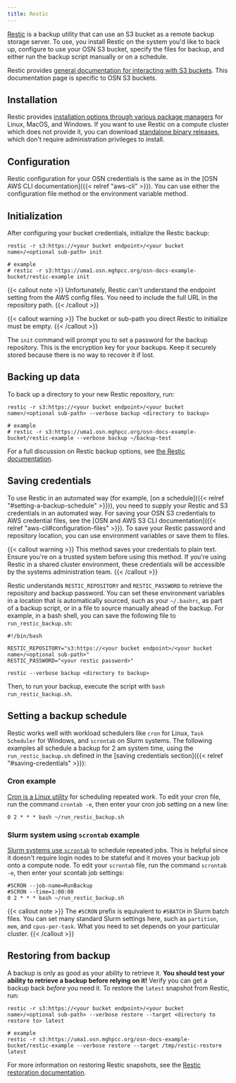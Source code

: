 ```yaml
---
title: Restic
---
```


[Restic](https://restic.readthedocs.io/) is a backup utility that can use an S3 bucket as a remote backup storage server. To use, you install Restic on the system you'd like to back up, configure to use your OSN S3 bucket, specify the files for backup, and either run the backup script manually or on a schedule.

Restic provides [general documentation for interacting with S3 buckets](https://restic.readthedocs.io/en/stable/030_preparing_a_new_repo.html#s3-compatible-storage). This documentation page is specific to OSN S3 buckets.

## Installation 

Restic provides [installation options through various package managers](https://restic.readthedocs.io/en/stable/020_installation.html) for Linux, MacOS, and Windows. If you want to use Restic on a compute cluster which does not provide it, you can download [standalone binary releases](https://github.com/restic/restic/releases/latest), which don't require administration privileges to install.

## Configuration

Restic configuration for your OSN credentials is the same as in the [OSN AWS CLI documentation]({{< relref "aws-cli" >}}). You can use either the configuration file method or the environment variable method.

## Initialization

After configuring your bucket credentials, initialize the Restic backup: 

```
restic -r s3:https://<your bucket endpoint>/<your bucket name>/<optional sub-path> init

# example
# restic -r s3:https://uma1.osn.mghpcc.org/osn-docs-example-bucket/restic-example init
```
{{< callout note >}}
Unfortunately, Restic can't understand the endpoint setting from the AWS config files. You need to include the full URL in the repository path. 
{{< /callout >}}

{{< callout warning >}}
The bucket or sub-path you direct Restic to initialize must be empty.
{{< /callout >}}

The `init` command will prompt you to set a password for the backup repository. This is the encryption key for your backups. Keep it securely stored because there is no way to recover it if lost.

## Backing up data

To back up a directory to your new Restic repository, run: 

```
restic -r s3:https://<your bucket endpoint>/<your bucket name>/<optional sub-path> --verbose backup <directory to backup>

# example
# restic -r s3:https://uma1.osn.mghpcc.org/osn-docs-example-bucket/restic-example --verbose backup ~/backup-test
```

For a full discussion on Restic backup options, see [the Restic documentation](https://restic.readthedocs.io/en/latest/040_backup.html).

## Saving credentials

To use Restic in an automated way (for example, [on a schedule]({{< relref "#setting-a-backup-schedule" >}})), you need to supply your Restic and S3 credentials in an automated way. For saving your OSN S3 credentials to AWS credential files, see the [OSN and AWS S3 CLI documentation]({{< relref "aws-cli#configuration-files" >}}). To save your Restic password and repository location, you can use environment variables or save them to files. 

{{< callout warning >}}
This method saves your credentials to plain text. Ensure you're on a trusted system before using this method. If you're using Restic in a shared cluster environment, these credentials will be accessible by the systems administration team.
{{< /callout >}}

Restic understands `RESTIC_REPOSITORY` and `RESTIC_PASSWORD` to retrieve the repository and backup password. You can set these environment variables in a location that is automatically sourced, such as your `~/.bashrc`, as part of a backup script, or in a file to source manually ahead of the backup. For example, in a bash shell, you can save the following file to `run_restic_backup.sh`:

```
#!/bin/bash

RESTIC_REPOSITORY="s3:https://<your bucket endpoint>/<your bucket name>/<optional sub-path>"
RESTIC_PASSWORD="<your restic password>"

restic --verbose backup <directory to backup>
```

Then, to run your backup, execute the script with `bash run_restic_backup.sh`.

## Setting a backup schedule

Restic works well with workload schedulers like `cron` for Linux, `Task Scheduler` for Windows, and `scrontab` on Slurm systems. The following examples all schedule a backup for 2 am system time, using the `run_restic_backup.sh` defined in the [saving credentials section]({{< relref "#saving-credentials" >}}):

### Cron example

[Cron is a Linux utility](https://man7.org/linux/man-pages/man8/cron.8.html) for scheduling repeated work. To edit your cron file, run the command `crontab -e`, then enter your cron job setting on a new line: 

```
0 2 * * * bash ~/run_restic_backup.sh
```


### Slurm system using `scrontab` example

[Slurm systems use `scrontab`](https://slurm.schedmd.com/scrontab.html) to schedule repeated jobs. This is helpful since it doesn't require login nodes to be stateful and it moves your backup job onto a compute node. To edit your `scrontab` file, run the command `scrontab -e`, then enter your scontab job settings: 

```
#SCRON --job-name=RunBackup
#SCRON --time=1:00:00
0 2 * * * bash ~/run_restic_backup.sh
```

{{< callout note >}}
The `#SCRON` prefix is equivalent to `#SBATCH` in Slurm batch files. You can set many standard Slurm settings here, such as `partition`, `mem`, and `cpus-per-task`. What you need to set depends on your particular cluster. 
{{< /callout >}}

## Restoring from backup

A backup is only as good as your ability to retrieve it. **You should test your ability to retrieve a backup before relying on it!** Verify you can get a backup back *before* you need it. To restore the `latest` snapshot from Restic, run:

```
restic -r s3:https://<your bucket endpoint>/<your bucket name>/<optional sub-path> --verbose restore --target <directory to restore to> latest

# example 
restic -r s3:https://uma1.osn.mghpcc.org/osn-docs-example-bucket/restic-example --verbose restore --target /tmp/restic-restore latest
```

For more information on restoring Restic snapshots, see the [Restic restoration documentation](https://restic.readthedocs.io/en/latest/050_restore.html).
